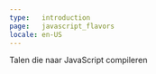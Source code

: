 ```yaml
---
type:   introduction
page:   javascript_flavors
locale: en-US
---
```


Talen die naar JavaScript compileren